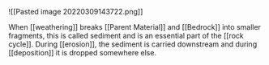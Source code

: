 ![[Pasted image 20220309143722.png]]

When [[weathering]] breaks [[Parent Material]] and [[Bedrock]] into smaller fragments, this is called sediment and is an essential part of the [[rock cycle]]. During [[erosion]], the sediment is carried downstream and during [[deposition]] it is dropped somewhere else.